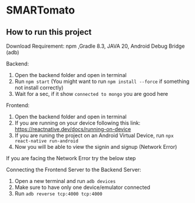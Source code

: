 # SMARTomato
## How to run this project
Download Requirement: npm ,Gradle 8.3, JAVA 20, Android Debug Bridge (adb)

Backend:
1. Open the backend folder and open in terminal
2. Run ```npm start``` (You might want to run ```npm install --force``` if something not install correctly)
3. Wait for a sec, if it show ```connected to mongo``` you are good here

Frontend:   

1. Open the backend folder and open in terminal
2. If you are running on your device following this link: https://reactnative.dev/docs/running-on-device
3. If you are runing the project on an Android Virtual Device, run ```npx react-native run-android```
4. Now you will be able to view the signin and signup (Network Error)

If you are facing the Network Error try the below step

Connecting the Frontend Server to the Backend Server:
1. Open a new terminal and run ```adb devices```
2. Make sure to have only one device/emulator connected
3. Run ```adb reverse tcp:4000 tcp:4000```
